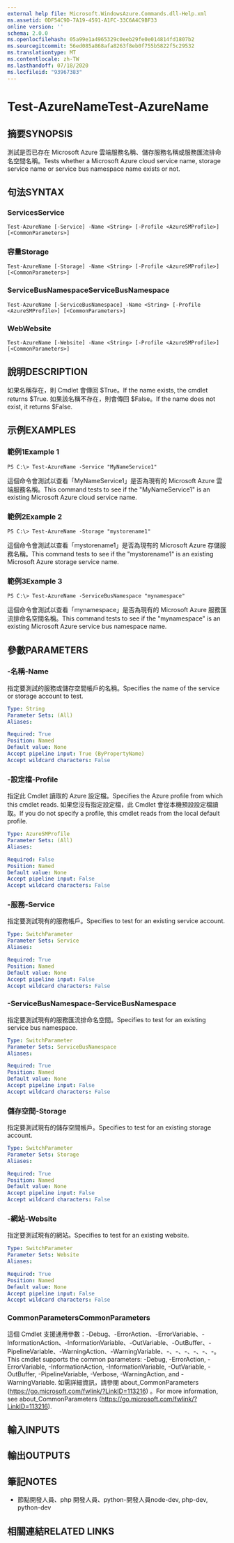 ```yaml
---
external help file: Microsoft.WindowsAzure.Commands.dll-Help.xml
ms.assetid: 0DF54C9D-7A19-4591-A1FC-33C6A4C9BF33
online version: ''
schema: 2.0.0
ms.openlocfilehash: 05a99e1a4965329c0eeb29fe0e014814fd1807b2
ms.sourcegitcommit: 56ed085a868afa8263f8eb0f755b5822f5c29532
ms.translationtype: MT
ms.contentlocale: zh-TW
ms.lasthandoff: 07/18/2020
ms.locfileid: "93967383"
---
```

# <span data-ttu-id="1b15d-101">Test-AzureName</span><span class="sxs-lookup"><span data-stu-id="1b15d-101">Test-AzureName</span></span>

## <span data-ttu-id="1b15d-102">摘要</span><span class="sxs-lookup"><span data-stu-id="1b15d-102">SYNOPSIS</span></span>
<span data-ttu-id="1b15d-103">測試是否已存在 Microsoft Azure 雲端服務名稱、儲存服務名稱或服務匯流排命名空間名稱。</span><span class="sxs-lookup"><span data-stu-id="1b15d-103">Tests whether a Microsoft Azure cloud service name, storage service name or service bus namespace name exists or not.</span></span>

## <span data-ttu-id="1b15d-104">句法</span><span class="sxs-lookup"><span data-stu-id="1b15d-104">SYNTAX</span></span>

### <span data-ttu-id="1b15d-105">Services</span><span class="sxs-lookup"><span data-stu-id="1b15d-105">Service</span></span>
```
Test-AzureName [-Service] -Name <String> [-Profile <AzureSMProfile>] [<CommonParameters>]
```

### <span data-ttu-id="1b15d-106">容量</span><span class="sxs-lookup"><span data-stu-id="1b15d-106">Storage</span></span>
```
Test-AzureName [-Storage] -Name <String> [-Profile <AzureSMProfile>] [<CommonParameters>]
```

### <span data-ttu-id="1b15d-107">ServiceBusNamespace</span><span class="sxs-lookup"><span data-stu-id="1b15d-107">ServiceBusNamespace</span></span>
```
Test-AzureName [-ServiceBusNamespace] -Name <String> [-Profile <AzureSMProfile>] [<CommonParameters>]
```

### <span data-ttu-id="1b15d-108">Web</span><span class="sxs-lookup"><span data-stu-id="1b15d-108">Website</span></span>
```
Test-AzureName [-Website] -Name <String> [-Profile <AzureSMProfile>] [<CommonParameters>]
```

## <span data-ttu-id="1b15d-109">說明</span><span class="sxs-lookup"><span data-stu-id="1b15d-109">DESCRIPTION</span></span>
<span data-ttu-id="1b15d-110">如果名稱存在，則 Cmdlet 會傳回 $True。</span><span class="sxs-lookup"><span data-stu-id="1b15d-110">If the name exists, the cmdlet returns $True.</span></span>
<span data-ttu-id="1b15d-111">如果該名稱不存在，則會傳回 $False。</span><span class="sxs-lookup"><span data-stu-id="1b15d-111">If the name does not exist, it returns $False.</span></span>

## <span data-ttu-id="1b15d-112">示例</span><span class="sxs-lookup"><span data-stu-id="1b15d-112">EXAMPLES</span></span>

### <span data-ttu-id="1b15d-113">範例1</span><span class="sxs-lookup"><span data-stu-id="1b15d-113">Example 1</span></span>
```
PS C:\> Test-AzureName -Service "MyNameService1"
```

<span data-ttu-id="1b15d-114">這個命令會測試以查看「MyNameService1」是否為現有的 Microsoft Azure 雲端服務名稱。</span><span class="sxs-lookup"><span data-stu-id="1b15d-114">This command tests to see if the "MyNameService1" is an existing Microsoft Azure cloud service name.</span></span>

### <span data-ttu-id="1b15d-115">範例2</span><span class="sxs-lookup"><span data-stu-id="1b15d-115">Example 2</span></span>
```
PS C:\> Test-AzureName -Storage "mystorename1"
```

<span data-ttu-id="1b15d-116">這個命令會測試以查看「mystorename1」是否為現有的 Microsoft Azure 存儲服務名稱。</span><span class="sxs-lookup"><span data-stu-id="1b15d-116">This command tests to see if the "mystorename1" is an existing Microsoft Azure storage service name.</span></span>

### <span data-ttu-id="1b15d-117">範例3</span><span class="sxs-lookup"><span data-stu-id="1b15d-117">Example 3</span></span>
```
PS C:\> Test-AzureName -ServiceBusNamespace "mynamespace"
```

<span data-ttu-id="1b15d-118">這個命令會測試以查看「mynamespace」是否為現有的 Microsoft Azure 服務匯流排命名空間名稱。</span><span class="sxs-lookup"><span data-stu-id="1b15d-118">This command tests to see if the "mynamespace" is an existing Microsoft Azure service bus namespace name.</span></span>

## <span data-ttu-id="1b15d-119">參數</span><span class="sxs-lookup"><span data-stu-id="1b15d-119">PARAMETERS</span></span>

### <span data-ttu-id="1b15d-120">-名稱</span><span class="sxs-lookup"><span data-stu-id="1b15d-120">-Name</span></span>
<span data-ttu-id="1b15d-121">指定要測試的服務或儲存空間帳戶的名稱。</span><span class="sxs-lookup"><span data-stu-id="1b15d-121">Specifies the name of the service or storage account to test.</span></span>

```yaml
Type: String
Parameter Sets: (All)
Aliases: 

Required: True
Position: Named
Default value: None
Accept pipeline input: True (ByPropertyName)
Accept wildcard characters: False
```

### <span data-ttu-id="1b15d-122">-設定檔</span><span class="sxs-lookup"><span data-stu-id="1b15d-122">-Profile</span></span>
<span data-ttu-id="1b15d-123">指定此 Cmdlet 讀取的 Azure 設定檔。</span><span class="sxs-lookup"><span data-stu-id="1b15d-123">Specifies the Azure profile from which this cmdlet reads.</span></span>
<span data-ttu-id="1b15d-124">如果您沒有指定設定檔，此 Cmdlet 會從本機預設設定檔讀取。</span><span class="sxs-lookup"><span data-stu-id="1b15d-124">If you do not specify a profile, this cmdlet reads from the local default profile.</span></span>

```yaml
Type: AzureSMProfile
Parameter Sets: (All)
Aliases: 

Required: False
Position: Named
Default value: None
Accept pipeline input: False
Accept wildcard characters: False
```

### <span data-ttu-id="1b15d-125">-服務</span><span class="sxs-lookup"><span data-stu-id="1b15d-125">-Service</span></span>
<span data-ttu-id="1b15d-126">指定要測試現有的服務帳戶。</span><span class="sxs-lookup"><span data-stu-id="1b15d-126">Specifies to test for an existing service account.</span></span>

```yaml
Type: SwitchParameter
Parameter Sets: Service
Aliases: 

Required: True
Position: Named
Default value: None
Accept pipeline input: False
Accept wildcard characters: False
```

### <span data-ttu-id="1b15d-127">-ServiceBusNamespace</span><span class="sxs-lookup"><span data-stu-id="1b15d-127">-ServiceBusNamespace</span></span>
<span data-ttu-id="1b15d-128">指定要測試現有的服務匯流排命名空間。</span><span class="sxs-lookup"><span data-stu-id="1b15d-128">Specifies to test for an existing service bus namespace.</span></span>

```yaml
Type: SwitchParameter
Parameter Sets: ServiceBusNamespace
Aliases: 

Required: True
Position: Named
Default value: None
Accept pipeline input: False
Accept wildcard characters: False
```

### <span data-ttu-id="1b15d-129">儲存空間</span><span class="sxs-lookup"><span data-stu-id="1b15d-129">-Storage</span></span>
<span data-ttu-id="1b15d-130">指定要測試現有的儲存空間帳戶。</span><span class="sxs-lookup"><span data-stu-id="1b15d-130">Specifies to test for an existing storage account.</span></span>

```yaml
Type: SwitchParameter
Parameter Sets: Storage
Aliases: 

Required: True
Position: Named
Default value: None
Accept pipeline input: False
Accept wildcard characters: False
```

### <span data-ttu-id="1b15d-131">-網站</span><span class="sxs-lookup"><span data-stu-id="1b15d-131">-Website</span></span>
<span data-ttu-id="1b15d-132">指定要測試現有的網站。</span><span class="sxs-lookup"><span data-stu-id="1b15d-132">Specifies to test for an existing website.</span></span>

```yaml
Type: SwitchParameter
Parameter Sets: Website
Aliases: 

Required: True
Position: Named
Default value: None
Accept pipeline input: False
Accept wildcard characters: False
```

### <span data-ttu-id="1b15d-133">CommonParameters</span><span class="sxs-lookup"><span data-stu-id="1b15d-133">CommonParameters</span></span>
<span data-ttu-id="1b15d-134">這個 Cmdlet 支援通用參數：-Debug、-ErrorAction、-ErrorVariable、-InformationAction、-InformationVariable、-OutVariable、-OutBuffer、-PipelineVariable、-WarningAction、-WarningVariable、-、-、-、-、-、-。</span><span class="sxs-lookup"><span data-stu-id="1b15d-134">This cmdlet supports the common parameters: -Debug, -ErrorAction, -ErrorVariable, -InformationAction, -InformationVariable, -OutVariable, -OutBuffer, -PipelineVariable, -Verbose, -WarningAction, and -WarningVariable.</span></span> <span data-ttu-id="1b15d-135">如需詳細資訊，請參閱 about_CommonParameters (https://go.microsoft.com/fwlink/?LinkID=113216) 。</span><span class="sxs-lookup"><span data-stu-id="1b15d-135">For more information, see about_CommonParameters (https://go.microsoft.com/fwlink/?LinkID=113216).</span></span>

## <span data-ttu-id="1b15d-136">輸入</span><span class="sxs-lookup"><span data-stu-id="1b15d-136">INPUTS</span></span>

## <span data-ttu-id="1b15d-137">輸出</span><span class="sxs-lookup"><span data-stu-id="1b15d-137">OUTPUTS</span></span>

## <span data-ttu-id="1b15d-138">筆記</span><span class="sxs-lookup"><span data-stu-id="1b15d-138">NOTES</span></span>
* <span data-ttu-id="1b15d-139">節點開發人員、php 開發人員、python-開發人員</span><span class="sxs-lookup"><span data-stu-id="1b15d-139">node-dev, php-dev, python-dev</span></span>

## <span data-ttu-id="1b15d-140">相關連結</span><span class="sxs-lookup"><span data-stu-id="1b15d-140">RELATED LINKS</span></span>

